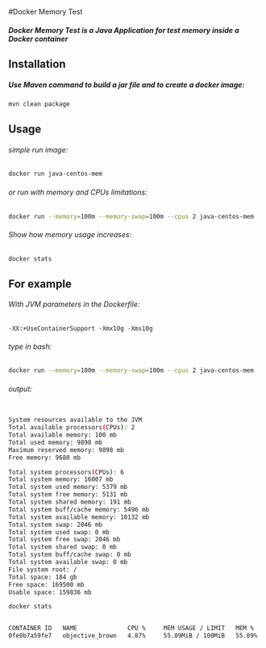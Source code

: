 #Docker Memory Test
##### Docker Memory Test is a Java Application for test memory inside a Docker container
## Installation
##### Use Maven command to build a jar file and to create a docker image:
```bash
mvn clean package
```
## Usage
###### simple run image:
```bash
docker run java-centos-mem
```
###### or run with memory and CPUs limitations:
```bash
docker run --memory=100m --memory-swap=100m --cpus 2 java-centos-mem
```

###### Show how memory usage increases:
```bash
docker stats
```

## For example

###### With JVM parameters in the Dockerfile:
``
-XX:+UseContainerSupport -Xmx10g -Xms10g
``
###### type in bash:

```bash
docker run --memory=100m --memory-swap=100m --cpus 2 java-centos-mem
```
###### output:
```bash

System resources available to the JVM
Total available processors(CPUs): 2
Total available memory: 100 mb
Total used memory: 9898 mb
Maximum reserved memory: 9898 mb
Free memory: 9680 mb

Total system processors(CPUs): 6
Total system memory: 16007 mb
Total system used memory: 5379 mb
Total system free memory: 5131 mb
Total system shared memory: 191 mb
Total system buff/cache memory: 5496 mb
Total system available memory: 10132 mb
Total system swap: 2046 mb
Total system used swap: 0 mb
Total system free swap: 2046 mb
Total system shared swap: 0 mb
Total system buff/cache swap: 0 mb
Total system available swap: 0 mb
File system root: /
Total space: 184 gb
Free space: 169500 mb
Usable space: 159836 mb 
```
```bash
docker stats
```
```bash

CONTAINER ID   NAME              CPU %     MEM USAGE / LIMIT   MEM %     NET I/O      BLOCK I/O   PIDS
0fe0b7a59fe7   objective_brown   4.87%     55.09MiB / 100MiB   55.09%    2.8kB / 0B   0B / 0B     16
```

